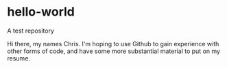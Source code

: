 # hello-world
A test repository

Hi there, my names Chris. I'm hoping to use Github to gain experience with other forms of code, and have some more substantial material to put on my resume.
